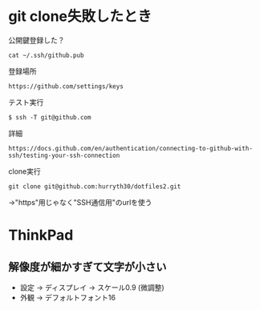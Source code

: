 # git clone失敗したとき

公開鍵登録した？
```
cat ~/.ssh/github.pub
```

登録場所
```
https://github.com/settings/keys
```

テスト実行
```
$ ssh -T git@github.com
```

詳細
```
https://docs.github.com/en/authentication/connecting-to-github-with-ssh/testing-your-ssh-connection
```

clone実行
```
git clone git@github.com:hurryth30/dotfiles2.git
```

→"https"用じゃなく"SSH通信用"のurlを使う


# ThinkPad

## 解像度が細かすぎて文字が小さい

- 設定 → ディスプレイ → スケール0.9 (微調整)
- 外観 → デフォルトフォント16
